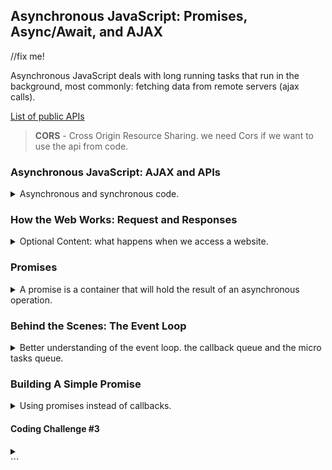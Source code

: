 ## Asynchronous JavaScript: Promises, Async/Await, and AJAX

<summary>
//fix me!
</summary>

Asynchronous JavaScript deals with long running tasks that run in the background, most commonly: fetching data from remote servers (ajax calls).

[List of public APIs](https://github.com/public-apis/public-apis)

> **CORS** - Cross Origin Resource Sharing.
> we need Cors if we want to use the api from code.

### Asynchronous JavaScript: AJAX and APIs

<details>
<summary>
Asynchronous and synchronous code.
</summary>

most of what we wrote so far was synchronous code. executed line by line via the _'execution thread'_ (part of the execution context). each line of code waits for the previous one to complete.

synchronous code

```js
const p = document.querySelector(".p");
p.textContent = "my name is beny";
alert("Text Set!"); //blocking!
console.log("console!");
p.style.color = "red";
```

until we press the 'ok' on the alert, the next line doesn't run. if we had a timer that waits from some time, this would be very annoying. Asynchronous code is designed to go around this.
in this example we set a timeout with a callback function, the line after the setTimeout function runs before the code inside it. we register the callback and move to the next line.

```js
const p = document.querySelector(".p");
setTimeout(function () {
  p.textContent = "my name is beny"; //this is async code
}, 5000);
p.style.color = "red";
```

> Asynchronous code is executed **after a task that runs in the "background" finishes**.

the callback is deferred to the future. Asynchronous programing is coordinating the behavior of a program over time.
just because a method uses a callback function doesn't mean its asynchronous, the Array _.map()_ takes a callback and it sure as hell ain't asynchronous.

in this example, the first line is synchronous code, but the second is actually asynchronous. setting the img 'src' attribute was implemented as an asynchronous method so that it won't block (even if the img takes a long time to load), this is why the event will fire.

```js
const img = document.querySelector(".dog");
img.src = "dog.jpg"; // actually asynchronous code
img.addEventListener("load", function () {
  img.classList.add("fadeIn"); //callback function
});
p.style.width = "300px";
```

event listeners alone aren't necessary asynchronous. an event listener for 'click' isn't performing any background work.

> AJAX: **Asynchronous JavaScript And XML**.
> Allows us to communicate with remote wev servers in an **asynchronous way**. With AJAX calls, we can **request data** from web servers dynamically.

we can get data without having to refresh our page.

the client performs an http request to the server, and the server will send a response. the server contains a 'web API'.

> - API: **Application Programming Interface**.
>   Piece of software that can be used by another piece of software, in order to allow **applications to talk to each other**.
> - There are many types of API's in web Development, like the **DOM API**, **Geolocation API**, and even our classes can have API, and what we currently are interested in are **Online API**.
> - Online API: application running on a server, that receives requests for data, and sends data back as response.
>
> * We can build our own web api (with backend development, like node.js), or use a 3rd-party API.

there is probably an API for anything: weather,flights, currency exchange rates, maps, sending email, getting data about countries... anything we want!

the X in AJAX stands for XML, but today nobody uses xml for requests and responses, we use the JSON format instead.

#### Our First AJAX Call

<details>
<summary>
Using XMLHttpRequest object to perform Ajax calls with event listeners. 
</summary>

A UI component that gets data about countries from an online API.
there are multiple ways to do ajax calls, but we start with the most basic one, it's 'old-school' and not used like this anymore, instead we have promises.

we start by taking the _Rest Countries_ API from the public api list on github. we look for an endpoint URL. we then register a callback on the request.

```js
const request = new XMLHttpRequest();
const url = "https://restcountries.eu/rest/v2/name/";
request.open("GET", url + "portugal");
request.send();
request.addEventListener("load", function () {
  //the 'this' the the request.
  console.log(this.responseText);
  const [data] = JSON.parse(this.responseText);
  console.log(data);
});
```

once we get the data, we can build a html card from it.

```html
<article class="country">
  <img class="country__img" src="" />
  <div class="country__data">
    <h3 class="country__name">COUNTRY</h3>
    <h4 class="country__region">REGION</h4>
    <p class="country__row"><span>👫</span>POP people</p>
    <p class="country__row"><span>🗣️</span>LANG</p>
    <p class="country__row"><span>💰</span>CUR</p>
  </div>
</article>
```

we use a string template as usual. and we refactor away whatever parts we can into different functions. we have two ajax calls at the same time, so the order might change in each time.

if we cared about the order, we would need to chain the request, only send one request after the earlier was completed, which can lead to _'callback hell'_

</details>

#### Welcome to Callback Hell

<details>
<summary>
Callback Hell: making new requests based on responses, and setting many levels of nesting
</summary>

We saw that requests can arrive at different order, let's try and make them happen in sequences.
using the data we got from the countries api, we can request for one country and then find it's neighboring countries.
when the first AJAX call is done, we will take the data from "borders" property, and use it. because it gives us a country code and not a country name, we need a different url endpoint to work with.

in the code endpoint api, the result is a single object, and not an array. ain't that wonderful.

so far, we have only one nested callback, but if we had more it would have horrible, if we wanted to take the neighbor of the neighbor of the neighbor. we would need to nest many callbacks. this is **Callback hell**, and can happen whenever the request is based on the results of a previous response.

here is callback hell with timeouts

```js
setTimeout(() => {
  console.log("1 second passed!");
  setTimeout(() => {
    console.log("2 second passed!");
    setTimeout(() => {
      console.log("3 second passed!");
      setTimeout(() => {
        console.log("4 second passed!");
      }, 1000);
    }, 1000);
  }, 1000);
}, 1000);
```

this is hard to read, hard to understand and will have more bugs. if we want to solve this we need something else.

</details>

</details>

### How the Web Works: Request and Responses

<details>
<summary>
Optional Content: what happens when we access a website.
</summary>

when we access a web server, the client (the browser) sends a requests, and the server (website) sends a response. this is called a
**request-response model** or **client-sever architecture**.

using the url from earlier:

> https://restcountries.eu/rest/v2/alpha/code

we can divide it into parts:
protocol: "http" (or https,or others!)
domain name: "restcountries.eu"
resource: "/rest/v2/alpha/code"

the domain name is just a nice name for us to read, the real address is provided by DNS.
DNS stands for _domain name server_, which is a server that knows how to match a string address from the domain into a real ip address. the io address is a number and a port (port 443 is default for https, 80 for http)

a tcp/ip socket connection is created between the client and the server. the request is an http request, a protocol for communication based around resources.

the request has a

- StartLine
- Header
- Body (for posting data)

the target of the http request is what we called 'resource', if we don't specify the resource, we simply access the root of the website.

the main difference between http and https is that the https protocol is encrypted by some protocol.

once the request is processed, the server sends an http response. the http response is similar to the request, also containing a StartLine, header and a body, but it also has a status code and status message.

the headers are information about the response, and the body contains the json data or the html data or whatever.

in the 1st response, we can the html file. the html file contains all the knowledge of how to get everything we need, like images, JavaScript stuff,css, etc...

TCP/IP breaks the data into small packets and then reassembles them, each packet takes a different route through the internet, the tcp/ip then rebuilds the data.

</details>

### Promises

<details>
<summary>
A promise is a container that will hold the result of an asynchronous operation.
</summary>

[Promise](https://developer.mozilla.org/en-US/docs/Web/JavaScript/Reference/Global_Objects/Promise)

ES6 introduces provided a 'promise' object, which is supposed to stop the callback hell issue.

- _fetch(url)_ - create a promise.
- _.then(func, func)_ - what to do with the result, implicitly creates another promise.
- _.catch(func)_ - handle rejected promises.
- _.finally(func)_ - will always be called, no matter if successful or not.
- throw(error) - throw an error objects, this will be caught and reject the promise.
- _Promise.resolve()_ - a resolved promise object.
- _Promise.reject()_ - a rejected promise object.

#### The Fetch Api

<details>
<summary>
fetch is a short hand way to create a promise.
</summary>

we now have fetch and promises.

```js
const request = fetch("https://restcountries.eu/rest/v2/name/turkey");
console.log(request);
```

> - **Promise**: an object that is used as a placeholder for the future result of an asynchronous operation.
> - **Promise**: a container for an asynchronously delivered value.
> - **Promise**: a container for a future value.

the promise stores the future value of the ajax request.

> We no longer need to rely on event and callbacks passed into asynchronous functions to handle asynchronous results.
> Instead of nesting callbacks, we can **chain promises** for a sequence of asynchronous operations, therefore **escaping callback hell**.

the promise objects are time sensitive, they have lifecycle and can be in a different state.

- pending
- settled
  - fulfilled
  - rejected

we handle the different states. a promise is only settled once, it cannot revert back.
getting a result is called 'consuming it', the fetch API builds the promise for us.

</details>

#### Consuming Promises

<details>
<summary>
Calling .then() on the promise object to determine how it behaves once is settled/
</summary>

Consuming a promise means using it. we create it with a fetch.
we pass the callback function into the '_.then()_' method. this callback gets the response from the server. we can also pass a callback function to handle bad responses.

the data is in the response body, in a 'readable stream' object. we need to read it, with _.json()_ which is also an asynchronous function that returns a promise, so we need another call to _.then()_, this time the data is available.

```js
fetch("https://restcountries.eu/rest/v2/name/turkey")
  .then(function (response) {
    console.log(response);
    return response.json();
  })
  .then(function (data) {
    console.log(data);
  });

fetch("https://restcountries.eu/rest/v2/name/canada")
  .then((response) => response.json())
  .then((data) => console.log(data));
```

so we need at least 2 calls to Then for each fetch. this makes the code easier to read. promises don't remove callback functions, but they reduce callback hell.

</details>

#### Chaining Promises

<details>
<summary>
rather then nested callbacks, we can use a flat chain of promises,
</summary>

earlier, we had code to get the country and it's neighbors, lets do it with promises. rather then nest, we pull out the promise object into the external chain.

then _.then()_ method always returns a promise,
what we explicitly return is just what we want the promise to resolve into.

```js
fetch("https://restcountries.eu/rest/v2/name/turkey")
  .then((response) => 23)
  .then((r) => console.log(r)); //23
```

a common mistake is to insert the _.then()_ method inside the nested earlier _.then()_, rather than returning the promise object and handling it at the same level of the chain.

</details>

#### Handling Rejected Promises

<details>
<summary>
handling rejected promises - .catch(), finally().
</summary>
so far, we worked under the assumption that our ajax calls resolve successfully, this isn't always true.
the fetch promise can only be rejected when the user loses the internet connection, 
we can simulate this by opening the network tab in the browser and changing the 'throttling' to offline. but for our purposes, we want to first load the page, close the connection and then send the request, we do this by adding a button that sends the request.

**this didn't work for me until i disabled the cache**

we have an uncaught rejection in the promise.
we can handle rejection by adding a 2nd callback function to the _.then()_ function.

```js
fetch("https://restcountries.eu/rest/v2/name/turkey")
  .then(
    (response) => response.json(),
    (err) => alert(err) //error callback
  )
  .then((r) => console.log(r));
```

but this means we need to add an error handler callback inside each _.then()_, we can avoid this by having a _.catch()_ method at the end of the chain, this will handle all error in the chain.

```js
fetch("https://restcountries.eu/rest/v2/name/turkey")
  .then((response) => response.json())
  .then((r) => console.log(r))
  .catch((err) => console.error(err));
```

let's also create a function to render an error

```js
const renderError = function (msg) {
  countriesContainer.insertAdjacentText("beforeend", msg);
  countriesContainer.style.opacity = 1;
};
```

the error is a real JS object. all errors have _.message_ property. we will go into this

one last method of promises is _.finally()_ which takes a callback, and is executed no matter what (success or reject), we wll use it to fade in the container (which we always do)

```js
btn.addEventListener("click", () => {
  fetch("https://restcountries.eu/rest/v2/name/turkey")
    .then((response) => response.json())
    .then((data) => createCard(data[0]))
    .catch((err) => {
      console.log(`got error! console ${err.message}`);
      renderError(err.message);
    })
    .finally(() => (countriesContainer.style.opacity = 1));
});
```

our final case is when the api finishes, but that we didn't get what we want. this is not a reject, a 404 status code is still a fulfilled promise for the fetch.

</details>

#### Throwing Errors Manually

<details>
<summary>
creating errors, throwing them. identifying them.
</summary>

[The Error object](https://developer.mozilla.org/en-US/docs/Web/JavaScript/Reference/Global_Objects/Error) and [Throwing](https://developer.mozilla.org/en-US/docs/Web/JavaScript/Reference/Statements/throw)

this time, we will fix the issue of getting a 404 status code in our promise. we can look at our response object, it has a _.ok_ property which is boolean, and a _.statusCode_, which is a number, we can check this ourself and create a manual error.

this is done by using an Error object. which we need to throw with the _throw_, which rejects the promise, this propagates upwards until the _.catch()_ clause.

```js
const getCountryWithPromiseAndErrorsStatusCode = function (country) {
  fetch(`https://restcountries.eu/rest/v2/name/${country}`)
    .then((response) => {
      console.log(response);
      if (!response.ok) {
        throw new Error(`country not found! ${response.status}`);
      }
      return response.json();
    })
    .then((data) => createCard(data[0]))
    .catch((err) => {
      console.error(`got error! console ${err.message}`);
      renderError(err.message);
    })
    .finally(() => (countriesContainer.style.opacity = 1));
};
```

but we can have an error in each of those callbacks, what do we do? do we copy then error handling into each of the functions?

lets make ourself an utility function,

```js
const getJson = function (url, errorMsg = "Something Went Wrong") {
  return fetch(url).then((response) => {
    if (!response.ok) {
      throw new Error(`${errorMsg} - ${response.status} error!`);
    }
    return response.json();
  });
};
```

but when there is no neighbors, we return, but then we get an error.we can see this in action if we try using australia. we can instead make our own error message for this case.

```js
const getCountryWithPromiseAndErrorsStatusCode2 = function (country) {
  getJson(
    `https://restcountries.eu/rest/v2/name/${country}`,
    "Country not found!"
  )
    .then((data) => {
      createCard(data[0]);
      const neighbor = data[0].borders[0];
      if (!neighbor) throw new Error("no neighbors!");
      return getJson(URLS.code + neighbor);
    })
    .then((data) => createCard(data, "neighbour"))
    .catch((err) => {
      console.error(`got error! ${err.message}`);
      renderError(err.message);
    })
    .finally(() => (countriesContainer.style.opacity = 1));
};
```

</details>

#### Coding Challenge #1

<details>
<summary>
working with API, chaining promises, etc..
</summary>

> In this challenge you will build a function 'whereAmI' which renders a country only based on GPS coordinates. For that, you will use a second API to geocode coordinates. So in this challenge, you’ll use an API on your own for the first time.
> Your tasks:
>
> PART 1
>
> 1. Create a function 'whereAmI' which takes as inputs a latitude value ('lat') and a longitude value ('lng') (these are GPS coordinates, examples are in test data below).
> 2. Do “reverse geocoding” of the provided coordinates. Reverse geocoding means to convert coordinates to a meaningful location, like a city and country name. Use this API to do reverse geocoding: https://geocode.xyz/api. The AJAX call will be done to a URL with this format:https://geocode.xyz/52.508,13.381?geoit=json. Use the fetch API and promises to get the data. Do not use the 'getJSON' function we created, that is cheating.
> 3. Once you have the data, take a look at it in the console to see all the attributes that you received about the provided location. Then, using this data, log a message like this to the console: “You are in Berlin, Germany”.
> 4. Chain a .catch method to the end of the promise chain and log errors to the console.
> 5. This API allows you to make only 3 requests per second. If you reload fast, you will get this error with code 403. This is an error with the request. Remember, fetch() does not reject the promise in this case. So create an error to reject the promise yourself, with a meaningful error message
>
> PART 2
>
> 6. Now it's time to use the received data to render a country. So take the relevant attribute from the geocoding API result, and plug it into the countries API that we have been using.
> 7. Render the country and catch any errors, just like we have done in the last lecture (you can even copy this code, no need to type the same code).

> Test data:
>
> - Coordinates 1: 52.508, 13.381 (Latitude, Longitude)
> - Coordinates 2: 19.037, 72.873
> - Coordinates 3: -33.933, 18.474

</details>

</details>

### Behind the Scenes: The Event Loop

<details>
<summary>
Better understanding of the event loop. the callback queue and the micro tasks queue.
</summary>

let's review the JavaScript runtime again
an JavaScript engine with heap and call stack, web Apis, event Loop with callback queue.

JavaScript only has one thread of execution, there is no multi-threading.

once the call stack is empty (except for the _global execution context_), the event loop takes elements from the callback queue and pushes them onto the call stack.

> Concurrency Model: how JavaScript handles multiple tasks happening at the same time.

so how does asynchronous code executes in a non blocking way with only one thread of execution?

```js
const el =document.querySelector('img');
el.src ='dog.jpg';
el.addEventListener('load',()=> el.classList.add('fadeIn'));

fetch('https://someurl.com/api')
.then(res=> console.log(res);)
```

the webAPI have their own runtime environment, it's not in the JavaScript call stack, registering an event lister is actually something that we do to the webAPI environment.
when the image finishes loading,the event is emitted, and the webAPI pushes the callback function to the callback queue. for timers, there can be a delay, depending on how much work there is to do between the time the the event was emitted and the callback function pushed onto the callback queue, and when it was finally picked up by the event loop to be run in the call stack. Dom events aren't necessarily asynchronous, but they still use the callback queue.

each time the call stack is empty (except for the global execution context), the event loop 'ticks' and pushes a callback from the callback queue onto the stack.

JavaScript doesn't have any concept of time, all asynchronous behavior comes from the webAPIs together with the event loop.

promises work in a slightly different way, they don't go into the callback queue, they have a special queue just for themselves, it's called 'micro-tasks queue' which has **priority** over the callback queue. the micro task queue can keep pushing onto itself, and therefore starve the callback queue. this is bad.

there are also microTasks from objects other than promises, but that's for another time.

#### The Event Loop in Practice

<details>
<summary>
Showing the order of execution.
</summary>

let's see this in our code. first, we can see that the micro-tasks queue has priority over the callback queue. and of course, the global context has to finish it's first one before the event loop 'tick'

we use the _Promise.Resolve()_ to demonstrate this:

```js
console.log("test event loop start");
setTimeout(() => console.log("0 sec timer"), 0); //call after zero seconds, push into the callback queue
Promise.resolve("resolved promise!").then((d) => console.log(d)); //pushed into the micro-task queue.
console.log("test end");
```

> - test start
> - test end
> - _event loop tick_
> - resolved promise
> - _event loop tick_
> - 0 sec timer
> - _event loop tick_

now lets show that a timer waits for the promise to finish. even if we say zero seconds, it is delayed until the promise ends.

```js
setTimeout(() => console.log("0 sec timer2"), 0);

Promise.resolve("resolved 2").then((res) => {
  for (let i = 0; i < 10 ** 7; ++i) {
    //waste time
  }
  console.log(res);
});
```

</details>

</details>

### Building A Simple Promise

<details>
<summary>
Using promises instead of callbacks.
</summary>

let's build our own promise, based on the lottery ticket example.
the Promise constructor takes a function, called an executor function, this function has resolve and reject as arguments. what we pass to the 'resolve' function is the argument that will be passed to the _.then()_ callback function, and the 'reject' will be passed to the _.catch()_ clause, or the 2nd callback function of the _.then()_.

```js
const lotteryPromise = new Promise(function (resolve, reject) {
  if (Math.random() > 0.5) {
    resolve("The promise was resolved! you won!");
  } else {
    reject("The promise was rejected! you lost!");
  }
});
lotteryPromise.then((x) => console.log(x)).catch((err) => console.error(err));
```

if we want to make this asynchorunse, we need to add a timeout,

```js
function ourOwnPromise() {
  const lotteryPromise = new Promise(function (resolve, reject) {
    setTimeout(() => {
      if (Math.random() > 0.5) {
        resolve("The promise was resolved! you won!");
      } else {
        reject("The promise was rejected! you lost!");
      }
    }, 1500);
  });
  lotteryPromise.then((x) => console.log(x)).catch((err) => console.error(err));
}
```

in real life, we usually just consume promises, at most we can wrap callback function into promise objects, something called 'promisifing'.

```js
const wait = function (seconds) {
  return new Promise(function (resolve) {
    setTimeout(resolve, seconds * 1000);
  });
};

wait(5)
  .then(() => {
    console.log("I waited 5 seconds");
    return wait(2);
  })
  .then(() => console.log("I waited for 2 seconds"));
```

so instead of the earlier nested set timeout form before, we can use our promisified chain.

```js
setTimeout(() => {
  console.log("1 second passed!");
  setTimeout(() => {
    console.log("2 second passed!");
    setTimeout(() => {
      console.log("3 second passed!");
      setTimeout(() => {
        console.log("4 second passed!");
      }, 1000);
    }, 1000);
  }, 1000);
}, 1000);
```

is changed into this, which looks slightly better?

```js
wait(1)
  .then(() => {
    console.log("1 second passed");
    return wait(1);
  })
  .then(() => {
    console.log("2 second passed");
    return wait(1);
  })
  .then(() => {
    console.log("3 second passed");
    return wait(1);
  })
  .then(() => {
    console.log("4 second passed");
    return wait(1);
  });
```

if we want fullfilled or a rejected promise, we can static methods

```js
Promise.resolve("abc");
Promise.reject("dsa");
```

#### Promisifying the Geo-location API

<details>
<summary>
changing our previous work to something else.
</summary>

let's promisify our geo-location api from the mapity project..
we used callbacks

```js
navigator.geolocation.getCurrentPosition(
  (position) => console.log(position),
  (err) => console.error(err)
);
```

now we move to promises.

```js
const promisifiedGeoLocation = function () {
  return new Promise((resolve, reject) => {
    navigator.geolocation.getCurrentPosition(resolve, reject);
  });
};
promisifiedGeoLocation().then((res) => console.log(res));
```

and lets advance our 'whereAmI' method from the challenge. the result of calling 'fetch()' is a promise.

object destructuring. renaming latitude to lat,

```js
const { latitude: lat, longitude: lng } = res.coords;
```

</details>

#### Coding Challenge #2

<details>
<summary>
Chaining more and more promises together.
</summary>

> For this challenge you will actually have to watch the video! Then, build the image loading functionality that I just showed you on the screen.
> Your tasks:
>
> Tasks are not super-descriptive this time, so that you can figure out some stuff by yourself. Pretend you're working on your own.
>
> PART 1
>
> 1. Create a function 'createImage' which receives 'imgPath' as an input. This function returns a promise which creates a new image (use document.createElement('img')) and sets the .src attribute to the provided image path.
> 2. When the image is done loading, append it to the DOM element with the 'images' class, and resolve the promise. The fulfilled value should be the image element itself. In case there is an error loading the image (listen for the'error' event), reject the promise.
> 3. If this part is too tricky for you, just watch the first part of the solution.
>
> PART 2
>
> 4. Consume the promise using .then and also add an error handler
> 5. After the image has loaded, pause execution for 2 seconds using the 'wait' function we created earlier.
> 6. After the 2 seconds have passed, hide the current image (set display CSS property to 'none'), and load a second image (Hint: Use the image element returned by the 'createImage' promise to hide the current image. You will need a global variable for that).
> 7. After the second image has loaded, pause execution for 2 seconds again.
> 8. After the 2 seconds have passed, hide the current image.
>
> Test data: Images in the img folder.
> Test the error handler by passing a wrong image path. Set the network speed to “Fast 3G” in the dev tools Network tab, otherwise images load too fast.

</details>

</details>

#### Coding Challenge #3

<details>
<summary>

</summary>

> Your tasks:
> PART 1
>
> 1. Write an async function 'loadNPause' that recreates Challenge #2, this time using async/await (only the part where the promise is consumed, reuse the 'createImage' function from before).
> 2. Compare the two versions, think about the big differences, and see which one you like more?
> 3. Don't forget to test the error handler, and to set the network speed to “Fast 3G” in the dev tools Network tab
>
> PART 2
>
> 1. Create an async function 'loadAll' that receives an array of image paths 'imgArr'.
> 2. Use .map to loop over the array, to load all the images with the 'createImage' function (call the resulting array 'imgs').
> 3. Check out the 'imgs' array in the console! Is it like you expected?
> 4. Use a promise combinator function to actually get the images from the array.
> 5. Add the 'parallel' class to all the images (it has some CSS styles).
>
> Test data Part 2:
> ['img/img-1.jpg', 'img/img-2.jpg', 'img/img-3.jpg'].
>
> To test, turn off the 'loadNPause' function.

</details>
```
